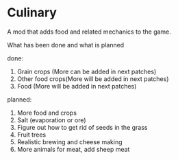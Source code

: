 # Culinary
A mod that adds food and related mechanics to the game.

What has been done and what is planned

done:
1. Grain crops (More can be added in next patches)
2. Other food crops(More will be added in next patches)
3. Food (More will be added in next patches)

planned:
1. More food and crops
2. Salt (evaporation or ore)
3. Figure out how to get rid of seeds in the grass
4. Fruit trees
5. Realistic brewing and cheese making
6. More animals for meat, add sheep meat
